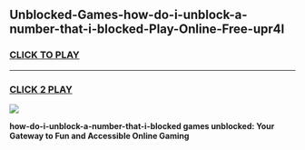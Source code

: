 
## Unblocked-Games-how-do-i-unblock-a-number-that-i-blocked-Play-Online-Free-upr4l
<h3>
<a href="https://premium76.site?title=how-do-i-unblock-a-number-that-i-blocked&ref=26A">CLICK TO PLAY</a></h3>
<hr>

<h3>
<a href="https://premium76.site?title=how-do-i-unblock-a-number-that-i-blocked&ref=26A">CLICK 2 PLAY</a>
  
</h3>

<a href="https://premium76.site?title=how-do-i-unblock-a-number-that-i-blocked&ref=26A"><img src="https://clearcache.store/games.png"></a>


**how-do-i-unblock-a-number-that-i-blocked games unblocked: Your Gateway to Fun and Accessible Online Gaming**
